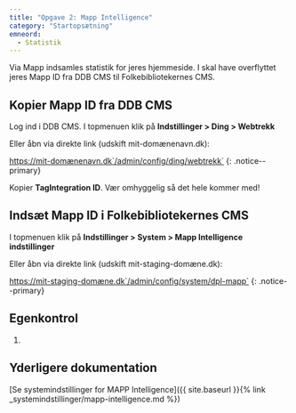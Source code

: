 ```yaml
---
title: "Opgave 2: Mapp Intelligence"
category: "Startopsætning"
emneord:
  - Statistik
---
```


Via Mapp indsamles statistik for jeres hjemmeside. I skal have overflyttet jeres Mapp ID fra DDB CMS til Folkebibliotekernes CMS.

## Kopier Mapp ID fra DDB CMS

Log ind i DDB CMS. I topmenuen klik på **Indstillinger > Ding > Webtrekk**

Eller åbn via direkte link (udskift mit-domænenavn.dk):

https://mit-domænenavn.dk`/admin/config/ding/webtrekk`
{: .notice--primary}

Kopier **TagIntegration ID**. Vær omhyggelig så det hele kommer med!

## Indsæt Mapp ID i Folkebibliotekernes CMS
I topmenuen klik på **Indstillinger > System > Mapp Intelligence indstillinger**

Eller åbn via direkte link (udskift mit-staging-domæne.dk):

https://mit-staging-domæne.dk`/admin/config/system/dpl-mapp`
{: .notice--primary}

## Egenkontrol
1. 

## Yderligere dokumentation 
[Se systemindstillinger for MAPP Intelligence]({{ site.baseurl }}{% link _systemindstillinger/mapp-intelligence.md %})
